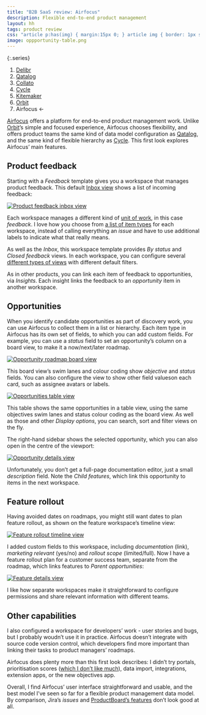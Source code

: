 ```yaml
---
title: "B2B SaaS review: Airfocus"
description: Flexible end-to-end product management
layout: hh
tags: product review
css: "article p:has(img) { margin:15px 0; } article img { border: 1px solid #ddd; } article a:hover img { box-shadow: 0 0 6px 2px #428bca; }"
image: oppportunity-table.png
---
```


{:.series}
1. [Delibr](delibr-views)
2. [Qatalog](qatalog-review)
3. [Collato](collato-review)
3. [Cycle](cycle-review)
4. [Kitemaker](kitemaker-review)
5. [Orbit](orbit-review)
6. Airfocus ←

[Airfocus](https://airfocus.com) offers a platform for end-to-end product management work.
Unlike [Orbit](orbit-review)’s simple and focused experience,
Airfocus chooses flexibility, and offers product teams the same kind of data model configuration as
[Qatalog](qatalog-review), and the same kind of flexible hierarchy as
[Cycle](cycle-review).
This first look explores Airfocus’ main features.

## Product feedback

Starting with a _Feedback_ template gives you a workspace that manages product feedback.
This default [Inbox view](https://help.airfocus.com/en/articles/5550713-insights-app#h_79096043b4) 
shows a list of incoming feedback:

[![Product feedback inbox view](airfocus/feedback-inbox.webp)](airfocus/feedback-inbox.webp)

Each workspace manages a different kind of [unit of work](units-of-work), in this case _feedback_.
I love how you choose from
[a list of item types](https://help.airfocus.com/en/articles/5826904-setting-up-item-types) for each workspace,
instead of calling everything an _issue_ and have to use additional labels to indicate what that really means.

As well as the _Inbox_, this workspace template provides _By status_ and _Closed feedback_ views.
In each workspace, you can configure several
[different types of views](https://help.airfocus.com/en/articles/2788569-getting-started-with-views)
with different default filters.

As in other products, you can link each item of feedback to opportunities, via _Insights_.
Each insight links the feedback to an _opportunity_ item in another workspace.

## Opportunities

When you identify candidate opportunities as part of discovery work, you can use Airfocus to collect them in a list or hierarchy.
Each item type in Airfocus has its own set of fields, to which you can add custom fields.
For example, you can use a _status_ field to set an opportunity’s column on a board view, to make it a now/next/later roadmap.

[![Opportunity roadmap board view](airfocus/oppportunity-board.webp)](airfocus/oppportunity-board.webp)

This board view’s swim lanes and colour coding show _objective_ and _status_ fields.
You can also configure the view to show other field valueson each card, such as assignee avatars or labels.

[![Opportunities table view](airfocus/oppportunity-table.webp)](airfocus/oppportunity-table.webp)

This table shows the same opportunities in a table view, using the same objectives swim lanes and status colour coding as the board view.
As well as those and other _Display options_, you can search, sort and filter views on the fly.

The right-hand sidebar shows the selected opportunity, which you can also open in the centre of the viewport:

[![Opportunity details view](airfocus/oppportunity-details.webp)](airfocus/oppportunity-details.webp)

Unfortunately, you don’t get a full-page documentation editor, just a small _description_ field.
Note the _Child features_, which link this opportunity to items in the next workspace.

## Feature rollout

Having avoided dates on roadmaps, you might still want dates to plan feature rollout, as shown on the feature workspace’s timeline view:

[![Feature rollout timeline view](airfocus/feature-timeline.webp)](airfocus/feature-timeline.webp)

I added custom fields to this workspace, including _documentation_ (link), _marketing relevant_ (yes/no) and _rollout scope_ (limited/full).
Now I have a feature rollout plan for a customer success team, separate from the roadmap,
which links features to _Parent opportunities_:

[![Feature details view](airfocus/feature-details.webp)](airfocus/feature-details.webp)

I like how separate workspaces make it straightforward to configure permissions and share relevant information with different teams.

## Other capabilities

I also configured a workspace for developers’ work - user stories and bugs, but I probably woudn’t use it in practice.
Airfocus doesn’t integrate with source code version control, which developers find more important than linking their tasks to product managers’ roadmaps.

Airfocus does plenty more than this first look describes:
I didn’t try portals, prioritisation scores ([which I don’t like much](product-arithmetic)),
data import, integrations, extension apps, or the new objectives app.

Overall, I find Airfocus’ user interface straightforward and usable, and the best model I’ve seen so far for a flexible product management data model.
By comparison, Jira’s _issues_ and 
[ProductBoard’s features](productboard-product-backlog-review) don’t look good at all.
